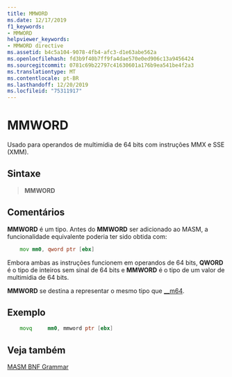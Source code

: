```yaml
---
title: MMWORD
ms.date: 12/17/2019
f1_keywords:
- MMWORD
helpviewer_keywords:
- MMWORD directive
ms.assetid: b4c5a104-9078-4fb4-afc3-d1e63abe562a
ms.openlocfilehash: fd3b9f40b7ff9fa4dae570e0ed906c13a9456424
ms.sourcegitcommit: 0781c69b22797c41630601a176b9ea541be4f2a3
ms.translationtype: MT
ms.contentlocale: pt-BR
ms.lasthandoff: 12/20/2019
ms.locfileid: "75311917"
---
```

# <a name="mmword"></a>MMWORD

Usado para operandos de multimídia de 64 bits com instruções MMX e SSE (XMM).

## <a name="syntax"></a>Sintaxe

> **MMWORD**

## <a name="remarks"></a>Comentários

**MMWORD** é um tipo.  Antes do **MMWORD** ser adicionado ao MASM, a funcionalidade equivalente poderia ter sido obtida com:

```asm
    mov mm0, qword ptr [ebx]
```

Embora ambas as instruções funcionem em operandos de 64 bits, **QWORD** é o tipo de inteiros sem sinal de 64 bits e **MMWORD** é o tipo de um valor de multimídia de 64 bits.

**MMWORD** se destina a representar o mesmo tipo que [__m64](../../cpp/m64.md).

## <a name="example"></a>Exemplo

```asm
    movq     mm0, mmword ptr [ebx]
```

## <a name="see-also"></a>Veja também

[MASM BNF Grammar](masm-bnf-grammar.md)
